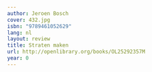 ```yaml
---
author: Jeroen Bosch
cover: 432.jpg
isbn: "9789461052629"
lang: nl
layout: review
title: Straten maken
url: http://openlibrary.org/books/OL25292357M
year: 0
---
```

